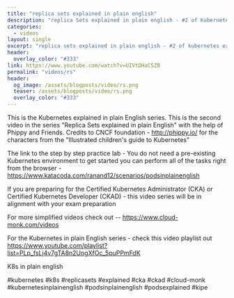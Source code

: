 ```yaml
---
title: "replica sets explained in plain english"
description: "replica Sets explained in plain english - #2 of Kubernetes explained in plain english series"
categories:
  - videos
layout: single
excerpt: "replica sets explained in plain english - #2 of kubernetes explained in plain english series"
header:
  overlay_color: "#333"
link: https://www.youtube.com/watch?v=UIVtDHaCSZ8
permalink: "videos/rs"
header:
  og_image: /assets/blogposts/video/rs.png
  teaser: /assets/blogposts/video/rs.png
  overlay_color: "#333"
---
```


This is the Kubernetes explained in plain English series. This is the second video in the series "Replica Sets explained in plain English" with the help of Phippy and Friends. Credits to CNCF foundation  - http://phippy.io/ for the characters from the "Illustrated children's guide to Kubernetes"

The link to the step by step practice lab - You do not need a pre-existing Kubernetes environment to get started you can perform all of the tasks right from the browser - https://www.katacoda.com/ranand12/scenarios/podsinplainenglish

If you are preparing for the Certified Kubernetes Administrator (CKA) or Certified Kubernetes Developer (CKAD) - this video series will be in alignment with your exam preparation

For more simplified videos check out -- https://www.cloud-monk.com/videos 

For the Kubernetes in plain English series - check this video playlist out https://www.youtube.com/playlist?list=PLp_fsLj4v7gTA8n2UngXfOc_5puPPmFdK
 
K8s in plain english 

#kubernetes #k8s #replicasets #explained #cka #ckad #cloud-monk #kubernetesinplainenglish #podsinplainenglish #podsexplained #kipe